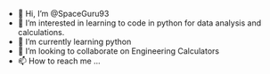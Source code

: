 - 👋 Hi, I’m @SpaceGuru93
- 👀 I’m interested in learning to code in python for data analysis and calculations.
- 🌱 I’m currently learning python
- 💞️ I’m looking to collaborate on Engineering Calculators
- 📫 How to reach me ...

<!---
SpaceGuru93/SpaceGuru93 is a ✨ special ✨ repository because its `README.md` (this file) appears on your GitHub profile.
You can click the Preview link to take a look at your changes.
--->


